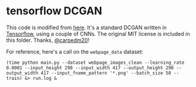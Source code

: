 # tensorflow DCGAN

This code is modified from [here](https://github.com/carpedm20/DCGAN-tensorflow). It's a standard DCGAN written in [Tensorflow](https://www.tensorflow.org/), using a couple of CNNs. The original MIT license is included in this folder. Thanks, [@carpedm20](https://github.com/carpedm20)!

For reference, here's a call on the `webpage_data` dataset:

`(time python main.py --dataset webpage_images_clean --learning_rate 0.0001 --input_height 298 --input_width 417 --output_height 298 --output_width 417 --input_fname_pattern '*.png' --batch_size 50 --train) &> run.log &`


